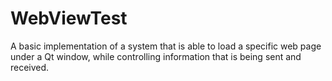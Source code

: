 # WebViewTest
A basic implementation of a system that is able to load a specific web page under a Qt window, while controlling information that is being sent and received.
